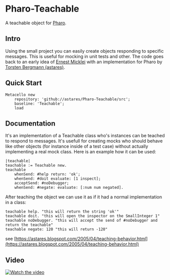 # Pharo-Teachable
A teachable object for [Pharo](http://www.pharo.org).

## Intro

Using the small project you can easily create objects responding to specific messages. This is useful for mocking in unit tests and other. The code goes back to an early idea of [Ernest Micklei](https://github.com/emicklei) with an implementation for Pharo by [Torsten Bergmann (astares)](http://www.github.com/astares).

## Quick Start

```Smalltalk
Metacello new 
	repository: 'github://astares/Pharo-Teachable/src';
	baseline: 'Teachable';
	load 	
```

## Documentation

It's an implementation of a Teachable class who's instances can be teached to respond to messages. It's usefull for creating mocks who should behave like other objects (for instance inside of a test case) without actually implementing a real mock class. Here is an example how it can be used:

```Smalltalk
|teachable|
teachable := Teachable new.
teachable
    whenSend: #help return: 'ok';
    whenSend: #doit evaluate: [1 inspect];
    acceptSend: #noDebugger;
    whenSend: #negate: evaluate: [:num num negated].
```

After teaching the object we can use it as if it had a normal implementation in a class:

```Smalltalk
teachable help. "this will return the string 'ok'"
teachable doit. "this will open the inspector on the SmallInteger 1"
teachable noDebugger. "this will accept the send of #noDebugger and return the teachable"
teachable negate: 120 "this will return -120"
```

see [https://astares.blogspot.com/2005/04/teaching-behavior.html](https://astares.blogspot.com/2005/04/teaching-behavior.html)

## Video

[![Watch the video](https://img.youtube.com/vi/aJCX4Rpp9AU/hqdefault.jpg)](https://www.youtube.com/watch?time_continue=1&v=aJCX4Rpp9AU)
